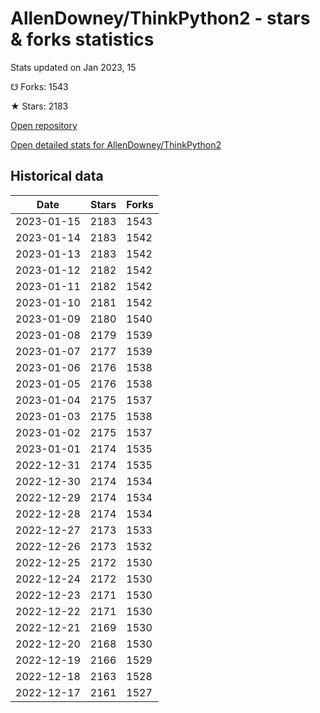 # AllenDowney/ThinkPython2 - stars & forks statistics

Stats updated on Jan 2023, 15

☋ Forks: 1543

★ Stars: 2183

[Open repository](https://github.com/AllenDowney/ThinkPython2)

[Open detailed stats for AllenDowney/ThinkPython2](https://reviewgithub.com/rep/AllenDowney/ThinkPython2)

## Historical data
| Date | Stars | Forks |
|------|-------|-------|
| 2023-01-15 | 2183 | 1543 | 
| 2023-01-14 | 2183 | 1542 | 
| 2023-01-13 | 2183 | 1542 | 
| 2023-01-12 | 2182 | 1542 | 
| 2023-01-11 | 2182 | 1542 | 
| 2023-01-10 | 2181 | 1542 | 
| 2023-01-09 | 2180 | 1540 | 
| 2023-01-08 | 2179 | 1539 | 
| 2023-01-07 | 2177 | 1539 | 
| 2023-01-06 | 2176 | 1538 | 
| 2023-01-05 | 2176 | 1538 | 
| 2023-01-04 | 2175 | 1537 | 
| 2023-01-03 | 2175 | 1538 | 
| 2023-01-02 | 2175 | 1537 | 
| 2023-01-01 | 2174 | 1535 | 
| 2022-12-31 | 2174 | 1535 | 
| 2022-12-30 | 2174 | 1534 | 
| 2022-12-29 | 2174 | 1534 | 
| 2022-12-28 | 2174 | 1534 | 
| 2022-12-27 | 2173 | 1533 | 
| 2022-12-26 | 2173 | 1532 | 
| 2022-12-25 | 2172 | 1530 | 
| 2022-12-24 | 2172 | 1530 | 
| 2022-12-23 | 2171 | 1530 | 
| 2022-12-22 | 2171 | 1530 | 
| 2022-12-21 | 2169 | 1530 | 
| 2022-12-20 | 2168 | 1530 | 
| 2022-12-19 | 2166 | 1529 | 
| 2022-12-18 | 2163 | 1528 | 
| 2022-12-17 | 2161 | 1527 | 


